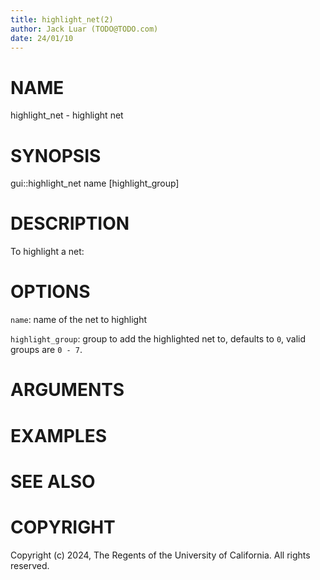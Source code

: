 ```yaml
---
title: highlight_net(2)
author: Jack Luar (TODO@TODO.com)
date: 24/01/10
---
```


# NAME

highlight_net - highlight net

# SYNOPSIS

gui::highlight_net 
       name
       [highlight_group]


# DESCRIPTION

To highlight a net:

# OPTIONS

`name`:   name of the net to highlight

`highlight_group`:  group to add the highlighted net to, defaults to ``0``, valid groups are ``0 - 7``.

# ARGUMENTS

# EXAMPLES

# SEE ALSO

# COPYRIGHT

Copyright (c) 2024, The Regents of the University of California. All rights reserved.
